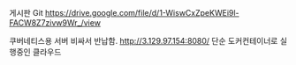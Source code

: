 게시판 Git
https://drive.google.com/file/d/1-WiswCxZpeKWEi9l-FACW8Z7zivw9Wr_/view


쿠버네티스용 서버 비싸서 반납함. http://3.129.97.154:8080/ 단순 도커컨테이너로 실행중인 클라우드
